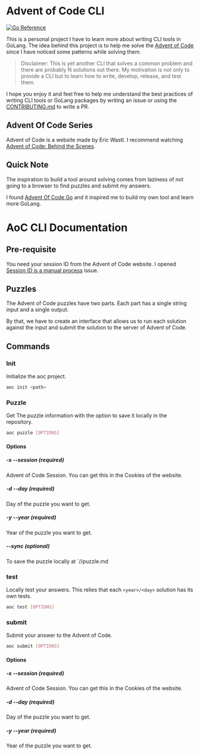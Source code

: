 # Advent of Code CLI

[![Go Reference](https://pkg.go.dev/badge/github.com/dolfolife/aoctl#section-readme.svg)](https://pkg.go.dev/github.com/dolfolife/aoctl#section-readme)

This is a personal project I have to learn more about writing CLI tools in GoLang. The idea behind this project is to help me solve the [Advent of Code](adventofcode.com/) since I have noticed some patterns while solving them.

> Disclaimer: This is yet another CLI that solves a common problem and there are probably N solutions out there. My motivation is not only to provide a CLI but to learn how to write, develop, release, and test them.

I hope you enjoy it and feel free to help me understand the best practices of writing CLI tools or GoLang packages by writing an issue or using the [CONTRIBUTING.md](./CONTRIBUTING.md) to write a PR.

## Advent Of Code Series

Advent of Code is a website made by Eric Wastl. I recommend watching [Advent of Code: Behind the Scenes](https://www.youtube.com/watch?v=CFWuwNDOnIo&ab_channel=CodingTech).

## Quick Note

The inspiration to build a tool around solving comes from laziness of not going to a browser to find puzzles and submit my answers.

I found [Advent Of Code Go](https://github.com/alexchao26/advent-of-code-go/tree/main) and it inspired me to build my own tool and learn more GoLang. 


# AoC CLI Documentation

## Pre-requisite

You need your session ID from the Advent of Code website. I opened [Session ID is a manual process](https://github.com/dolfolife/aoctl/issues/1) issue.

## Puzzles

The Advent of Code puzzles have two parts. Each part has a single string input and a single output.

By that, we have to create an interface that allows us to run each solution against the input and submit the solution to the server of Advent of Code.

## Commands

### Init
Initialize the aoc project.

```bash
aoc init <path> 
```

### Puzzle
Get The puzzle information with the option to save it locally in the repository.

```bash
aoc puzzle [OPTIONS]
```

#### Options

##### -s --session (required)
Advent of Code Session. You can get this in the Cookies of the website. 

##### -d --day (required)
Day of the puzzle you want to get.

##### -y --year (required)
Year of the puzzle you want to get.

##### --sync (optional)
To save the puzzle locally at `<year>/<day>/puzzle.md

### test
Locally test your answers. This relies that each `<year>/<day>` solution has its own tests.

```bash
aoc test [OPTIONS]
```

### submit
Submit your answer to the Advent of Code.

```bash
aoc submit [OPTIONS]
```

#### Options

##### -s --session (required)
Advent of Code Session. You can get this in the Cookies of the website. 

##### -d --day (required)
Day of the puzzle you want to get.

##### -y --year (required)
Year of the puzzle you want to get.

